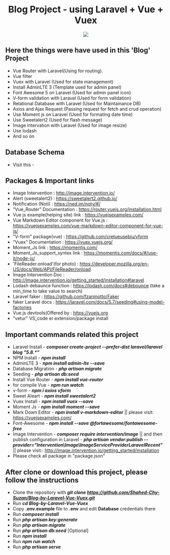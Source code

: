 <div align="center">
  
# Blog Project - using Laravel + Vue + Vuex

</div>

<p align="center"><img src="https://user-images.githubusercontent.com/29582239/49328894-e5dff680-f5a1-11e8-9190-c6b25730bfb5.png"></p>

## Here the things were have used in this 'Blog' Project

- Vue Router with Laravel(Using for routing).
- Vue filter
- Vuex with Laravel (Used for state management)
- Install AdminLTE 3 (Template used for admin panel)
- Font Awesome 5 on Laravel (Used for admin panel icon)
- V-form validation with Laravel (Used for form validation)
- Relational Database with Laravel (Used for Maintainance DB)
- Axios and Ajax Request (Passing request for fetch and crud operation)
- Use Moment js on Laravel (Used for formating date time)
- Use Sweetalert2 (Used for flash message)
- Image intervation with Laravel (Used for image resize)
- Use lodash
- And so on

## Database Schema

- Visit this - 

## Packages & Important links

- Image Intervention : http://image.intervention.io/
- Alert (sweetalert2) : https://sweetalert2.github.io/
- Notification (Noti) : https://ned.im/noty/#/
- "Vue_Router" Documentation : https://router.vuejs.org/installation.html
- Vue js example(helping site) link : https://vuejsexamples.com/
- Vue Markdown Editor component for Vue.js : https://vuejsexamples.com/vue-markdown-editor-component-for-vue-js/
- "V-form" package(vue) : https://github.com/cretueusebiu/vform
- "Vuex" Documentation : https://vuex.vuejs.org/
- Moment_Js link : https://momentjs.com/
- Moment_Js_support_syntex link : https://momentjs.com/docs/#/use-it/node-js/
- 'FileReader.onload'(for photo) : https://developer.mozilla.org/en-US/docs/Web/API/FileReader/onload
- Image Intervention Doc : http://image.intervention.io/getting_started/installation#laravel
- Lodash debaunce function : https://lodash.com/docs#debounce (take a min_time to take value to search)
- Laravel faker : https://github.com/fzaninotto/Faker
- faker Laravel docs : https://laravel.com/docs/5.7/seeding#using-model-factories
- Vue.js devtools(Offered by : https://vuejs.org
- "vetur" VS_code er extension/package install

## Important commands related this project

- Laravel Install - **_composer create-project --prefer-dist laravel/laravel blog "5.8.*"_**
- NPM Install - **_npm install_**
- AdminLTE 3 - **_npm install admin-lte --save_**
- Database Migration - **_php artisan migrate_**
- Seeding - **_php artisan db:seed_**
- Install Vue Router - **_npm install vue-router_**
- for compile Vue - **_npm run watch_**
- v-form - **_npm i axios vform_**
- Sweet Aleart - **_npm install sweetalert2_**
- Vuex Install - **_npm install vuex --save_**
- Moment Js - **_npm install moment --save_**
- Mark Down Editor - **_npm install v-markdown-editor_** || please visit: https://vuejsexamples.com/
- Font-Awesome - **_npm install --save @fortawesome/fontawesome-free_** 
- Image Intervention - **_composer require intervention/image_**  || and then publish configuration in Laravel - **_php artisan vendor:publish --provider="Intervention\Image\ImageServiceProviderLaravelRecent"_** || please visit:: http://image.intervention.io/getting_started/installation
- Please check all package in "package.json"

## After clone or download this project, please follow the instructions

- Clone the repository with **_git clone https://github.com/Shahed-Chy-Suzan/Blog-by-Laravel-Vue-Vuex.git_**
- Run **_cd Blog-by-Laravel-Vue-Vuex_**
- Copy **.env.example** file to **.env** and edit **Database** credentials there
- Run **_composer install_**
- Run **_php artisan key:generate_**
- Run **_php artisan migrate_**
- Run **_php artisan db:seed_** [Optional] 
- Run **_npm install_**
- Run **_npm run watch_**
- Run **_php artisan serve_**
